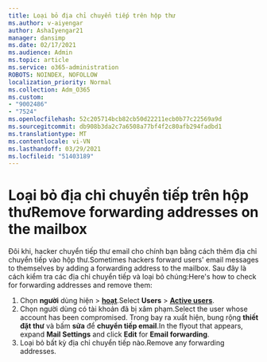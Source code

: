```yaml
---
title: Loại bỏ địa chỉ chuyển tiếp trên hộp thư
ms.author: v-aiyengar
author: AshaIyengar21
manager: dansimp
ms.date: 02/17/2021
ms.audience: Admin
ms.topic: article
ms.service: o365-administration
ROBOTS: NOINDEX, NOFOLLOW
localization_priority: Normal
ms.collection: Adm_O365
ms.custom:
- "9002486"
- "7524"
ms.openlocfilehash: 52c205714bcb82cb50d22211ecb0b77c22569a9d
ms.sourcegitcommit: db908b3da2c7a6508a77bf4f2c80afb294fadbd1
ms.translationtype: MT
ms.contentlocale: vi-VN
ms.lasthandoff: 03/29/2021
ms.locfileid: "51403189"
---
```

# <a name="remove-forwarding-addresses-on-the-mailbox"></a><span data-ttu-id="60e23-102">Loại bỏ địa chỉ chuyển tiếp trên hộp thư</span><span class="sxs-lookup"><span data-stu-id="60e23-102">Remove forwarding addresses on the mailbox</span></span>

<span data-ttu-id="60e23-103">Đôi khi, hacker chuyển tiếp thư email cho chính bạn bằng cách thêm địa chỉ chuyển tiếp vào hộp thư.</span><span class="sxs-lookup"><span data-stu-id="60e23-103">Sometimes hackers forward users' email messages to themselves by adding a forwarding address to the mailbox.</span></span> <span data-ttu-id="60e23-104">Sau đây là cách kiểm tra các địa chỉ chuyển tiếp và loại bỏ chúng:</span><span class="sxs-lookup"><span data-stu-id="60e23-104">Here's how to check for forwarding addresses and remove them:</span></span>

1. <span data-ttu-id="60e23-105">Chọn **người** dùng hiện  >  **[hoạt](https://go.microsoft.com/fwlink/p/?linkid=834822)**.</span><span class="sxs-lookup"><span data-stu-id="60e23-105">Select **Users** > **[Active users](https://go.microsoft.com/fwlink/p/?linkid=834822)**.</span></span>
1. <span data-ttu-id="60e23-106">Chọn người dùng có tài khoản đã bị xâm phạm.</span><span class="sxs-lookup"><span data-stu-id="60e23-106">Select the user whose account has been compromised.</span></span> <span data-ttu-id="60e23-107">Trong bay ra xuất hiện, bung rộng **thiết đặt thư** và bấm **sửa** để **chuyển tiếp email**.</span><span class="sxs-lookup"><span data-stu-id="60e23-107">In the flyout that appears, expand **Mail Settings** and click **Edit** for **Email forwarding**.</span></span>
1. <span data-ttu-id="60e23-108">Loại bỏ bất kỳ địa chỉ chuyển tiếp nào.</span><span class="sxs-lookup"><span data-stu-id="60e23-108">Remove any forwarding addresses.</span></span>
